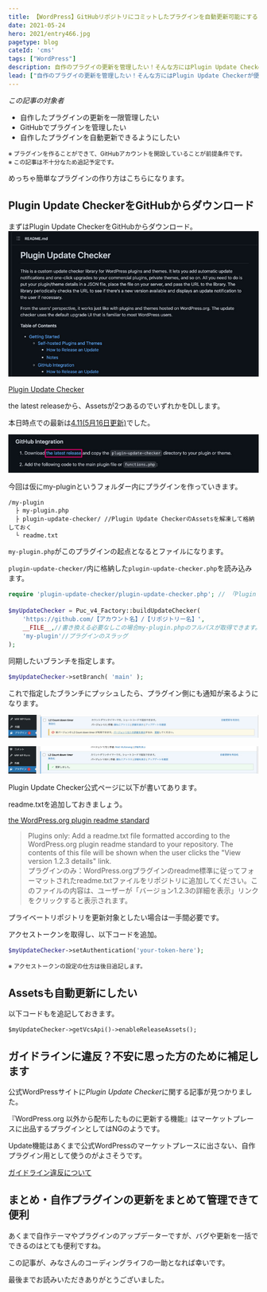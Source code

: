 ```yaml
---
title: 【WordPress】GitHubリポジトリにコミットしたプラグインを自動更新可能にする
date: 2021-05-24
hero: 2021/entry466.jpg
pagetype: blog
cateId: 'cms'
tags: ["WordPress"]
description: 自作のプラグイの更新を管理したい！そんな方にはPlugin Update Checkerが便利です。今回はその使い方をまとめました。
lead: ["自作のプラグイの更新を管理したい！そんな方にはPlugin Update Checkerが便利です。今回はその使い方をまとめました。"]
---
```

*この記事の対象者*

* 自作したプラグインの更新を一限管理したい
* GitHubでプラグインを管理したい
* 自作したプラグインを自動更新できるようにしたい

<msg txt="GitHubにリポジトリに自作したWordPressプラグインの更新を通知させたり自動更新可能にする方法を紹介します。"></msg>

<small>※ プラグインを作ることができて、GitHubアカウントを開設していることが前提条件です。<br>※ この記事は不十分なため追記予定です。</small>

めっちゃ簡単なプラグインの作り方はこちらになります。

<card id="/blogs/entry283/"></card>

## Plugin Update CheckerをGitHubからダウンロード

まずはPlugin Update CheckerをGitHubからダウンロード。
![Plugin Update Checker](./images/2021/05/entry466-1.jpg)

[Plugin Update Checker](https://github.com/YahnisElsts/plugin-update-checker)

the latest releaseから、Assetsが2つあるのでいずれかをDLします。

本日時点での最新は[4.11(5月16日更新)](https://github.com/YahnisElsts/plugin-update-checker/releases/tag/v4.11)でした。

![Plugin Update Checker](./images/2021/05/entry466-2.jpg)

今回は仮にmy-pluginというフォルダー内にプラグインを作っていきます。

```
/my-plugin
  ├ my-plugin.php
  ├ plugin-update-checker/ //Plugin Update CheckerのAssetsを解凍して格納しておく
  └ readme.txt
```
`my-plugin.php`がこのプラグインの起点となるとファイルになります。

`plugin-update-checker/`内に格納した`plugin-update-checker.php`を読み込みます。

```php
require 'plugin-update-checker/plugin-update-checker.php'; // 「Plugin Update Checker」をインクルード

$myUpdateChecker = Puc_v4_Factory::buildUpdateChecker(
	'https://github.com/【アカウント名】/【リポジトリー名】',
	__FILE__,//書き換える必要なしこの場合my-plugin.phpのフルパスが取得できます。
	'my-plugin'//プラグインのスラッグ
);
```

同期したいブランチを指定します。

```php
$myUpdateChecker->setBranch( 'main' );
```

これで指定したブランチにプッシュしたら、プラグイン側にも通知が来るようになります。

![Plugin Update Checker](./images/2021/05/entry466-3.jpg)

![Plugin Update Checker](./images/2021/05/entry466-4.jpg)

Plugin Update Checker公式ページに以下が書いてあります。

readme.txtを追加しておきましょう。

[the WordPress.org plugin readme standard](https://wordpress.org/plugins/readme.txt)

> Plugins only: Add a readme.txt file formatted according to the WordPress.org plugin readme standard to your repository. The contents of this file will be shown when the user clicks the "View version 1.2.3 details" link.<br>
> プラグインのみ：WordPress.orgプラグインのreadme標準に従ってフォーマットされたreadme.txtファイルをリポジトリに追加してください。このファイルの内容は、ユーザーが「バージョン1.2.3の詳細を表示」リンクをクリックすると表示されます。

プライベートリポジトリを更新対象としたい場合は一手間必要です。

アクセストークンを取得し、以下コードを追加。
```php
$myUpdateChecker->setAuthentication('your-token-here');
```

<small>※ アクセストークンの設定の仕方は後日追記します。</small>

## Assetsも自動更新にしたい
以下コードもを追記しておきます。
```
$myUpdateChecker->getVcsApi()->enableReleaseAssets();
```
## ガイドラインに違反？不安に思った方のために補足します
公式WordPressサイトに*Plugin Update Checker*に関する記事が見つかりました。

『WordPress.org 以外から配布したものに更新する機能』はマーケットプレースに出品するプラグインとしてはNGのようです。

Update機能はあくまで公式WordPressのマーケットプレースに出さない、自作プラグイン用として使うのがよさそうです。

[ガイドライン違反について](https://wordpress.org/support/topic/%E3%82%AC%E3%82%A4%E3%83%89%E3%83%A9%E3%82%A4%E3%83%B3%E9%81%95%E5%8F%8D%E3%81%AB%E3%81%A4%E3%81%84%E3%81%A6/)


## まとめ・自作プラグインの更新をまとめて管理できて便利
あくまで自作テーマやプラグインのアップデーターですが、バグや更新を一括でできるのはとても便利ですね。

この記事が、みなさんのコーディングライフの一助となれば幸いです。

最後までお読みいただきありがとうございました。
